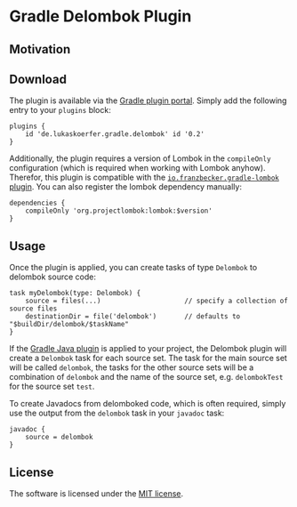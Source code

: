 # Gradle Delombok Plugin

## Motivation


## Download
The plugin is available via the [Gradle plugin portal](https://plugins.gradle.org/plugin/de.lukaskoerfer.gradle.delombok). Simply add the following entry to your `plugins` block:

    plugins {
        id 'de.lukaskoerfer.gradle.delombok' id '0.2'
    }
    
Additionally, the plugin requires a version of Lombok in the `compileOnly` configuration (which is required when working with Lombok anyhow). Therefor, this plugin is compatible with the [`io.franzbecker.gradle-lombok` plugin](https://github.com/franzbecker/gradle-lombok). You can also register the lombok dependency manually:

    dependencies {
        compileOnly 'org.projectlombok:lombok:$version'
    }

## Usage
Once the plugin is applied, you can create tasks of type `Delombok` to delombok source code:

    task myDelombok(type: Delombok) {
        source = files(...)                     // specify a collection of source files
        destinationDir = file('delombok')       // defaults to "$buildDir/delombok/$taskName"
    }

If the [Gradle Java plugin](https://docs.gradle.org/current/userguide/java_plugin.html) is applied to your project, the Delombok plugin will create a `Delombok` task for each source set. The task for the main source set will be called `delombok`, the tasks for the other source sets will be a combination of `delombok` and the name of the source set, e.g. `delombokTest` for the source set `test`.

To create Javadocs from delomboked code, which is often required, simply use the output from the `delombok` task in your `javadoc` task:

    javadoc {
        source = delombok
    }

## License
The software is licensed under the [MIT license](https://github.com/lukoerfer/gradle-delombok/blob/master/LICENSE).
